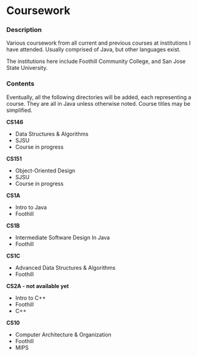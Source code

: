 # Coursework

### Description

Various coursework from all current and previous courses at institutions I have attended. Usually comprised of Java, but other languages exist.

The institutions here include Foothill Community College, and San Jose State University.

### Contents

Eventually, all the following directories will be added, each representing a course. They are all in Java unless otherwise noted. Course titles may be simplified.

**CS146**
- Data Structures & Algorithms
- SJSU
- Course in progress

**CS151**
- Object-Oriented Design
- SJSU
- Course in progress

**CS1A**
- Intro to Java
- Foothill

**CS1B**
- Intermediate Software Design In Java
- Foothill

**CS1C**
- Advanced Data Structures & Algorithms
- Foothill

**CS2A - not available yet**
- Intro to C++
- Foothill
- C++

**CS10**
- Computer Architecture & Organization
- Foothill
- MIPS
